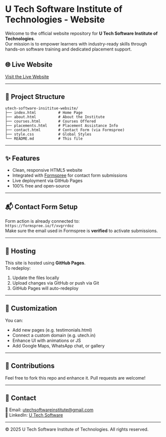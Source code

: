 # U Tech Software Institute of Technologies - Website

Welcome to the official website repository for **U Tech Software Institute of Technologies**.  
Our mission is to empower learners with industry-ready skills through hands-on software training and dedicated placement support.

## 🌐 Live Website
[Visit the Live Website](https://utech-softwareinstitute.github.io/utech-software-insititue-website/)

---

## 📁 Project Structure

```
utech-software-insititue-website/
├── index.html          # Home Page
├── about.html          # About the Institute
├── courses.html        # Courses Offered
├── placements.html     # Placement Assistance Info
├── contact.html        # Contact Form (via Formspree)
├── style.css           # Global Styles
└── README.md           # This file
```

---

## ✨ Features

- Clean, responsive HTML5 website
- Integrated with [Formspree](https://formspree.io) for contact form submissions
- Live deployment via GitHub Pages
- 100% free and open-source

---

## 📬 Contact Form Setup

Form action is already connected to:  
`https://formspree.io/f/xvgrrdoz`  
Make sure the email used in Formspree is **verified** to activate submissions.

---

## 🚀 Hosting

This site is hosted using **GitHub Pages**.  
To redeploy:
1. Update the files locally
2. Upload changes via GitHub or push via Git
3. GitHub Pages will auto-redeploy

---

## 🔧 Customization

You can:
- Add new pages (e.g. testimonials.html)
- Connect a custom domain (e.g. utech.in)
- Enhance UI with animations or JS
- Add Google Maps, WhatsApp chat, or gallery

---

## 🤝 Contributions

Feel free to fork this repo and enhance it. Pull requests are welcome!

---

## 📧 Contact

📩 Email: utechsoftwareinstitute@gmail.com  
🔗 LinkedIn: [U Tech Software](https://www.linkedin.com/in/u-tech-software/)

---

© 2025 U Tech Software Institute of Technologies. All rights reserved.